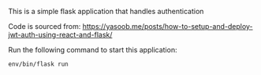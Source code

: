 This is a simple flask application that handles authentication

Code is sourced from:
https://yasoob.me/posts/how-to-setup-and-deploy-jwt-auth-using-react-and-flask/

Run the following command to start this application:

```
env/bin/flask run
```
